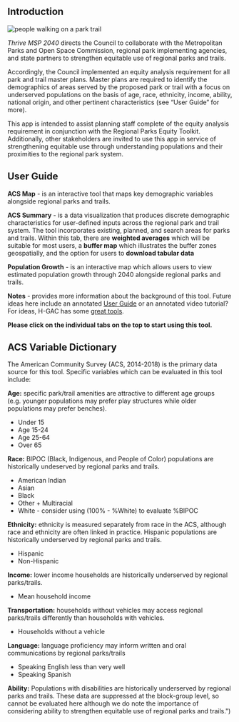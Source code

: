 
## Introduction

![people walking on a park trail](www/Walk-on-path.png)

*Thrive MSP 2040* directs the Council to collaborate with the
Metropolitan Parks and Open Space Commission, regional park implementing
agencies, and state partners to strengthen equitable use of regional
parks and trails.

Accordingly, the Council implemented an equity analysis requirement for
all park and trail master plans. Master plans are required to identify
the demographics of areas served by the proposed park or trail with a
focus on underserved populations on the basis of age, race, ethnicity,
income, ability, national origin, and other pertinent characteristics
(see “User Guide” for more).

This app is intended to assist planning staff complete of the equity
analysis requirement in conjunction with the <a>Regional Parks Equity
Toolkit</a>. Additionally, other stakeholders are invited to use this
app in service of strengthening equitable use through understanding
populations and their proximities to the regional park system.

## User Guide

**ACS Map** - is an interactive tool that maps key demographic variables
alongside regional parks and trails.

**ACS Summary** - is a data visualization that produces discrete
demographic characteristics for user-defined inputs across the regional
park and trail system. The tool incorporates existing, planned, and
search areas for parks and trails. Within this tab, there are **weighted
averages** which will be suitable for most users, a **buffer map** which
illustrates the buffer zones geospatially, and the option for users to
**download tabular data**

**Population Growth** - is an interactive map which allows users to view
estimated population growth through 2040 alongside regional parks and
trails.

**Notes** - provides more information about the background of this tool.
Future ideas here include an annotated [User
Guide](https://datalab.h-gac.com/equity/Regional_Equity_Tool_Userguide.pdf)
or an annotated video tutorial? For ideas, H-GAC has some [great
tools](https://www.h-gac.com/interactive-web-applications/default.aspx).

**Please click on the individual tabs on the top to start using this
tool.**

## ACS Variable Dictionary

The American Community Survey (ACS, 2014-2018) is the primary data
source for this tool. Specific variables which can be evaluated in this
tool include:

**Age:** specific park/trail amenities are attractive to different age
groups (e.g. younger populations may prefer play structures while older
populations may prefer benches).

  - Under 15
  - Age 15-24
  - Age 25-64
  - Over 65

**Race:** BIPOC (Black, Indigenous, and People of Color) populations are
historically undeserved by regional parks and trails.

  - American Indian
  - Asian
  - Black
  - Other + Multiracial
  - White - consider using (100% - %White) to evaluate %BIPOC

**Ethnicity:** ethnicity is measured separately from race in the ACS,
although race and ethnicity are often linked in practice. Hispanic
populations are historically underserved by regional parks and trails.

  - Hispanic
  - Non-Hispanic

**Income:** lower income households are historically underserved by
regional parks/trails.

  - Mean household income

**Transportation:** households without vehicles may access regional
parks/trails differently than households with vehicles.

  - Households without a vehicle

**Language:** language proficiency may inform written and oral
communications by regional parks/trails

  - Speaking English less than very well
  - Speaking Spanish

**Ability:** Populations with disabilities are historically underserved
by regional parks and trails. These data are suppressed at the
block-group level, so cannot be evaluated here although we do note the
importance of considering ability to strengthen equitable use of
regional parks and trails.")
